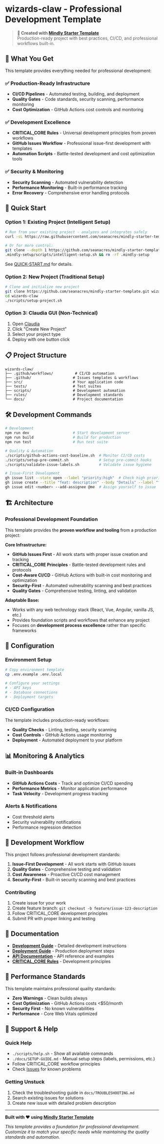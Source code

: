 # wizards-claw - Professional Development Template

> **🚀 Created with [Mindly Starter Template](https://github.com/seanacres/mindly-starter-template)**  
> Production-ready project with best practices, CI/CD, and professional workflows built-in.

## 🎯 What You Get

This template provides everything needed for professional development:

### ✅ **Production-Ready Infrastructure**
- **CI/CD Pipelines** - Automated testing, building, and deployment
- **Quality Gates** - Code standards, security scanning, performance monitoring
- **Cost Optimization** - GitHub Actions cost controls and monitoring

### ✅ **Development Excellence**
- **CRITICAL_CORE Rules** - Universal development principles from proven workflows
- **GitHub Issues Workflow** - Professional issue-first development with templates
- **Automation Scripts** - Battle-tested development and cost optimization tools

### ✅ **Security & Monitoring**
- **Security Scanning** - Automated vulnerability detection
- **Performance Monitoring** - Built-in performance tracking
- **Error Recovery** - Comprehensive error handling protocols

## 🚀 Quick Start

### Option 1: Existing Project (Intelligent Setup)
```bash
# Run from your existing project - analyzes and integrates safely
curl -sL https://raw.githubusercontent.com/seanacres/mindly-starter-template/main/scripts/intelligent-setup.sh | bash

# Or for more control:
git clone --depth 1 https://github.com/seanacres/mindly-starter-template.git .mindly-setup && \
.mindly-setup/scripts/intelligent-setup.sh && rm -rf .mindly-setup
```
See [QUICK-START.md](https://github.com/seanacres/mindly-starter-template/blob/main/QUICK-START.md) for details.

### Option 2: New Project (Traditional Setup)
```bash
# Clone and initialize new project
git clone https://github.com/seanacres/mindly-starter-template.git wizards-claw
cd wizards-claw
./scripts/setup-project.sh
```

### Option 3: Claudia GUI (Non-Technical)
1. Open [Claudia](https://github.com/getAsterisk/claudia)
2. Click "Create New Project"
3. Select your project type
4. Deploy with one button click

## 📋 Project Structure

```
wizards-claw/
├── .github/workflows/          # CI/CD automation
├── .github/                   # Issues templates & workflows
├── src/                       # Your application code
├── tests/                     # Test suites
├── scripts/                   # Development automation
├── rules/                     # Development standards
└── docs/                      # Project documentation
```

## 🛠️ Development Commands

```bash
# Development
npm run dev                    # Start development server
npm run build                  # Build for production
npm run test                   # Run test suite

# Quality & Automation
./scripts/github-actions-cost-baseline.sh  # Monitor CI/CD costs
./scripts/setup-pre-commit.sh              # Setup pre-commit hooks
./scripts/validate-issue-labels.sh         # Validate issue hygiene

# Issue-First Development  
gh issue list --state open --label "priority:high"  # Check high priority work
gh issue create --title "feat: description" --body "Details" --label "feature"  # Create new issue
gh issue edit <number> --add-assignee @me  # Assign yourself to issue
```

## 🏗️ Architecture

### Professional Development Foundation
This template provides the **proven workflow and tooling** from a production project:

**Core Infrastructure:**
- **GitHub Issues First** - All work starts with proper issue creation and tracking
- **CRITICAL_CORE Principles** - Battle-tested development rules and protocols
- **Cost-Aware CI/CD** - GitHub Actions with built-in cost monitoring and optimization
- **Security-First** - Automated vulnerability scanning and best practices
- **Quality Gates** - Comprehensive testing, linting, and validation

**Adaptable Base:**
- Works with any web technology stack (React, Vue, Angular, vanilla JS, etc.)
- Provides foundation scripts and workflows that enhance any project
- Focuses on **development process excellence** rather than specific frameworks

## 🔧 Configuration

### Environment Setup
```bash
# Copy environment template
cp .env.example .env.local

# Configure your settings
# - API keys
# - Database connections
# - Deployment targets
```

### CI/CD Configuration
The template includes production-ready workflows:
- **Quality Checks** - Linting, testing, security scanning
- **Cost Controls** - GitHub Actions usage monitoring
- **Deployment** - Automated deployment to your platform

## 📊 Monitoring & Analytics

### Built-in Dashboards
- **GitHub Actions Costs** - Track and optimize CI/CD spending
- **Performance Metrics** - Monitor application performance
- **Task Velocity** - Development progress tracking

### Alerts & Notifications
- Cost threshold alerts
- Security vulnerability notifications
- Performance regression detection

## 🤝 Development Workflow

This project follows professional development standards:

1. **Issue-First Development** - All work starts with GitHub issues
2. **Quality Gates** - Comprehensive testing and validation
3. **Cost Awareness** - Proactive CI/CD cost management
4. **Security-First** - Built-in security scanning and best practices

### Contributing
1. Create issue for your work
2. Create feature branch: `git checkout -b feature/issue-123-description`
3. Follow CRITICAL_CORE development principles
4. Submit PR with proper linking and testing

## 📄 Documentation

- **[Development Guide](./docs/DEVELOPMENT.md)** - Detailed development instructions
- **[Deployment Guide](./docs/DEPLOYMENT.md)** - Production deployment steps
- **[API Documentation](./docs/API.md)** - API reference and examples
- **[CRITICAL_CORE Rules](./rules/CRITICAL_CORE.mdc)** - Development principles

## 🎯 Performance Standards

This template maintains professional quality standards:
- **Zero Warnings** - Clean builds always
- **Cost Optimization** - GitHub Actions costs <$50/month
- **Security First** - No known vulnerabilities
- **Performance** - Core Web Vitals optimized

## 🚨 Support & Help

### Quick Help
- `./scripts/help.sh` - Show all available commands
- `./docs/SETUP-GUIDE.md` - Manual setup steps (labels, permissions, etc.)
- Follow CRITICAL_CORE workflow principles
- Check [Issues](https://github.com/danny-volley/wizards-claw/issues) for known problems

### Getting Unstuck
1. Check the troubleshooting guide in `docs/TROUBLESHOOTING.md`
2. Search existing issues for solutions
3. Create new issue with detailed problem description

---

**Built with ❤️ using [Mindly Starter Template](https://github.com/seanacres/mindly-starter-template)**

*This template provides a foundation for professional development. Customize it to match your specific needs while maintaining the quality standards and automation.*